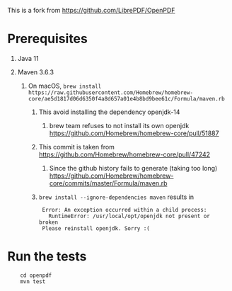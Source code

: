 This is a fork from https://github.com/LibrePDF/OpenPDF


# Prerequisites

1. Java 11
1. Maven 3.6.3

    1. On macOS, `brew install https://raw.githubusercontent.com/Homebrew/homebrew-core/ae5d1817d06d6350f4a8d657a01e4b8bd9bee61c/Formula/maven.rb`
        1. This avoid installing the dependency openjdk-14
            1. brew team refuses to not install its own openjdk https://github.com/Homebrew/homebrew-core/pull/51887
        1. This commit is taken from https://github.com/Homebrew/homebrew-core/pull/47242
            1. Since the github history fails to generate (taking too long) https://github.com/Homebrew/homebrew-core/commits/master/Formula/maven.rb
        1. `brew install --ignore-dependencies maven` results in

                Error: An exception occurred within a child process:
                  RuntimeError: /usr/local/opt/openjdk not present or broken
                Please reinstall openjdk. Sorry :(


# Run the tests

        cd openpdf
        mvn test
